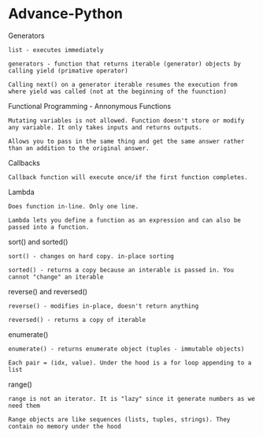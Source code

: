 # Advance-Python

Generators

    list - executes immediately
  
    generators - function that returns iterable (generator) objects by calling yield (primative operator)
  
    Calling next() on a generator iterable resumes the execution from where yield was called (not at the beginning of the fuunction)

Functional Programming - Annonymous Functions

    Mutating variables is not allowed. Function doesn't store or modify any variable. It only takes inputs and returns outputs.

    Allows you to pass in the same thing and get the same answer rather than an addition to the original answer.

Callbacks

    Callback function will execute once/if the first function completes.

Lambda

    Does function in-line. Only one line.
    
    Lambda lets you define a function as an expression and can also be passed into a function.

sort() and sorted()

    sort() - changes on hard copy. in-place sorting
    
    sorted() - returns a copy because an interable is passed in. You cannot "change" an iterable
    
reverse() and reversed()

    reverse() - modifies in-place, doesn't return anything
    
    reversed() - returns a copy of iterable
    
enumerate()

    enumerate() - returns enumerate object (tuples - immutable objects)
    
    Each pair = (idx, value). Under the hood is a for loop appending to a list
    
range()

    range is not an iterator. It is "lazy" since it generate numbers as we need them
    
    Range objects are like sequences (lists, tuples, strings). They contain no memory under the hood
